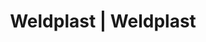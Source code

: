 ---
Filename: "eshop-products-variant106"
Link: "file:/Users/vinayakpatel/Downloads/www.weldplast.cz/eshop_products_compare/add/eshop-products-variant106"
product_name: "null"
product_id: "null"
title: "Weldplast | Weldplast"
product_desc: ""
product_specs: ""
product_downloads: ""
href: ""
p_desc_2: ""
accessories: ""
similar_products: ""
---